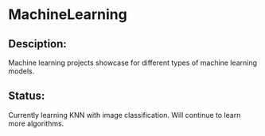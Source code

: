 # MachineLearning

## Desciption:

Machine learning projects showcase for different types of machine learning models.

## Status:

Currently learning KNN with image classification. Will continue to learn more algorithms.
